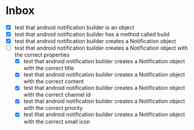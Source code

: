# Inbox
- [x] test that android notification builder is an object
- [x] test that android notification builder has a method called build
- [x] test that android notification builder creates a Notification object
- [ ] test that android notification builder creates a Notification object with the correct properties
  - [x] test that android notification builder creates a Notification object with the correct title
  - [x] test that android notification builder creates a Notification object with the correct content
  - [x] test that android notification builder creates a Notification object with the correct channel id
  - [x] test that android notification builder creates a Notification object with the correct priority
  - [x] test that android notification builder creates a Notification object with the correct small icon